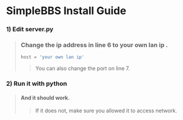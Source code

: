 # SimpleBBS Install Guide
### 1) Edit server.py
>### Change the ip address in line 6 to your own lan ip .
>```python
>host = 'your own lan ip'
>```
>> You can also change the port on line 7.
                
### 2) Run it with python
>#### And it should work.
>>If it does not, make sure you allowed it to access network.
